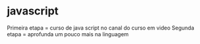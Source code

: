 # javascript
 Primeira etapa  = curso de java script no canal do curso em video
 Segunda etapa = aprofunda um pouco mais na linguagem 
